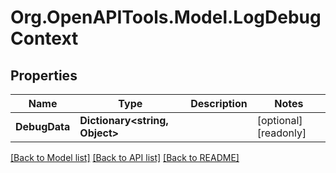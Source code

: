 # Org.OpenAPITools.Model.LogDebugContext

## Properties

Name | Type | Description | Notes
------------ | ------------- | ------------- | -------------
**DebugData** | **Dictionary&lt;string, Object&gt;** |  | [optional] [readonly] 

[[Back to Model list]](../README.md#documentation-for-models) [[Back to API list]](../README.md#documentation-for-api-endpoints) [[Back to README]](../README.md)

